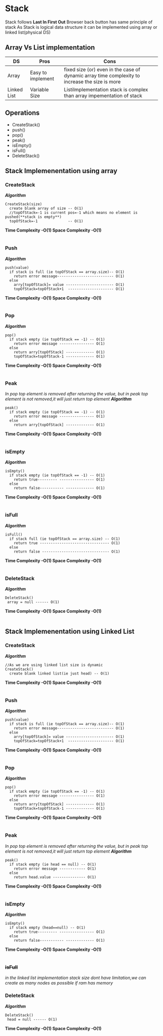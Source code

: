 # Stack
Stack follows **Last In First Out**
Browser back button has same principle of stack
As Stack is logical data structure it can be implemented using array or linked list(physical DS)
## Array Vs List implementation
|DS         |Pros               |Cons |
|---        |------             |-----|
|Array      | Easy to implement |fixed size (or) even in the case of dynamic array time complexity to increase the size is more|
|Linked List| Variable Size     |ListiImplementation stack is complex than array impementation of stack     |
## Operations
* CreateStack()
* push()
* pop()
* peak()
* isEmpty()
* isFull()
* DeleteStack()
## Stack Implemenentation using array
### CreateStack
**_Algorithm_**
```
CreateStack(size)
  create blank array of size -- O(1)
  //topOfStack=-1 is current pos=-1 which means no element is pushed(**stack is empty**)
  topOfStack=-1              -- O(1)
```
**Time Complexity  -O(1)  Space Complexity -O(1)** <br> <br>
### Push
**_Algorithm_**
```
push(value)
  if stack is full (ie topOfStack == array.size)-- O(1)
    return error message-------------------------- O(1)
  else
    arry[topOfStack]= value ---------------------- O(1)
    topOfStack=topOfStack+1  --------------------- O(1)
```
**Time Complexity  -O(1)  Space Complexity -O(1)** <br> <br>
### Pop
**_Algorithm_**
```
pop()
  if stack empty (ie topOfStack == -1) -- O(1)
    return error message ---------------- O(1)
  else
    return arry[topOfStack] ------------- O(1)
    topOfStack=topOfStack-1 ------------- O(1)
```
**Time Complexity  -O(1)  Space Complexity -O(1)** <br> <br>
### Peak
  _In pop top element is removed after returning the value, but in peak top element is not removed,it will just return top element_
**_Algorithm_**
```
peak()
  if stack empty (ie topOfStack == -1) -- O(1)
    return error message ---------------- O(1)
  else
    return arry[topOfStack] ------------- O(1)    
```
**Time Complexity  -O(1)  Space Complexity -O(1)** <br> <br>
### isEmpty
**_Algorithm_**
```
isEmpty()
  if stack empty (ie topOfStack == -1) -- O(1)
    return true--------- ---------------- O(1)
  else
    return false----------- ------------- O(1)   
```
**Time Complexity  -O(1)  Space Complexity -O(1)** <br> <br>
### isFull
**_Algorithm_**
```
isFull()
  if stack full (ie topOfStack == array.size) -- O(1)
    return true -------------------------------- O(1)
  else
    return false ------------------------------- O(1)     
```
**Time Complexity  -O(1)  Space Complexity -O(1)** <br> <br>
### DeleteStack
**_Algorithm_**
```
DeleteStack()
 array = null ------ O(1) 
```
**Time Complexity  -O(1)  Space Complexity -O(1)** <br> <br>

## Stack Implemenentation using Linked List
### CreateStack
**_Algorithm_**
```
//As we are using linked list size is dynamic
CreateStack()
  create blank linked list(ie just head) -- O(1)  
```
**Time Complexity  -O(1)  Space Complexity -O(1)** <br> <br>
### Push
**_Algorithm_**
```
push(value)
  if stack is full (ie topOfStack == array.size)-- O(1)
    return error message-------------------------- O(1)
  else
    arry[topOfStack]= value ---------------------- O(1)
    topOfStack=topOfStack+1  --------------------- O(1)
```
**Time Complexity  -O(1)  Space Complexity -O(1)** <br> <br>
### Pop
**_Algorithm_**
```
pop()
  if stack empty (ie topOfStack == -1) -- O(1)
    return error message ---------------- O(1)
  else
    return arry[topOfStack] ------------- O(1)
    topOfStack=topOfStack-1 ------------- O(1)
```
**Time Complexity  -O(1)  Space Complexity -O(1)** <br> <br>
### Peak
  _In pop top element is removed after returning the value, but in peak top element is not removed,it will just return top element_
**_Algorithm_**
```
peak()
  if stack empty (ie head == null) -- O(1)
    return error message ------------ O(1)
  else
    return head.value --------------- O(1)    
```
**Time Complexity  -O(1)  Space Complexity -O(1)** <br> <br>
### isEmpty
**_Algorithm_**
```
isEmpty()
  if stack empty (head==null) -- O(1)
    return true--------- ---------------- O(1)
  else
    return false----------- ------------- O(1)   
```
**Time Complexity  -O(1)  Space Complexity -O(1)** <br> <br>
### ~~isFull~~
_in the linked list implementation stack size dont have limitation,we can create as many nodes as possible if ram has memory_ 

### DeleteStack
**_Algorithm_**
```
DeleteStack()
 head = null ------ O(1) 
```
**Time Complexity  -O(1)  Space Complexity -O(1)** <br> <br>


